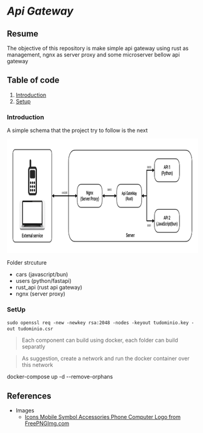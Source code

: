 # *Api Gateway*

##  Resume

The objective of this repository is make simple api gateway using rust as management, ngnx as server proxy and some microserver bellow api gateway


## Table of code

1. [Introduction](#introduction)
2. [Setup](#setup)


### Introduction

A simple schema that the project try to follow is the next

<p align="center">
  <img src="docs/Diagrams.jpg" height ="300px">
</p>


Folder strcuture

- cars (javascript/bun)
- users (python/fastapi)
- rust_api (rust api gateway)
- ngnx (server proxy)


### SetUp

```
sudo openssl req -new -newkey rsa:2048 -nodes -keyout tudominio.key -out tudominio.csr
```

> Each component can build using docker, each folder can build separatly

> As suggestion, create a network and run the docker container over this network
 


docker-compose up -d --remove-orphans


## References



- Images
    - <a href="https://freepngimg.com/png/86146-icons-mobile-symbol-accessories-phone-computer-logo">Icons Mobile Symbol Accessories Phone Computer Logo from FreePNGImg.com</a>
    



